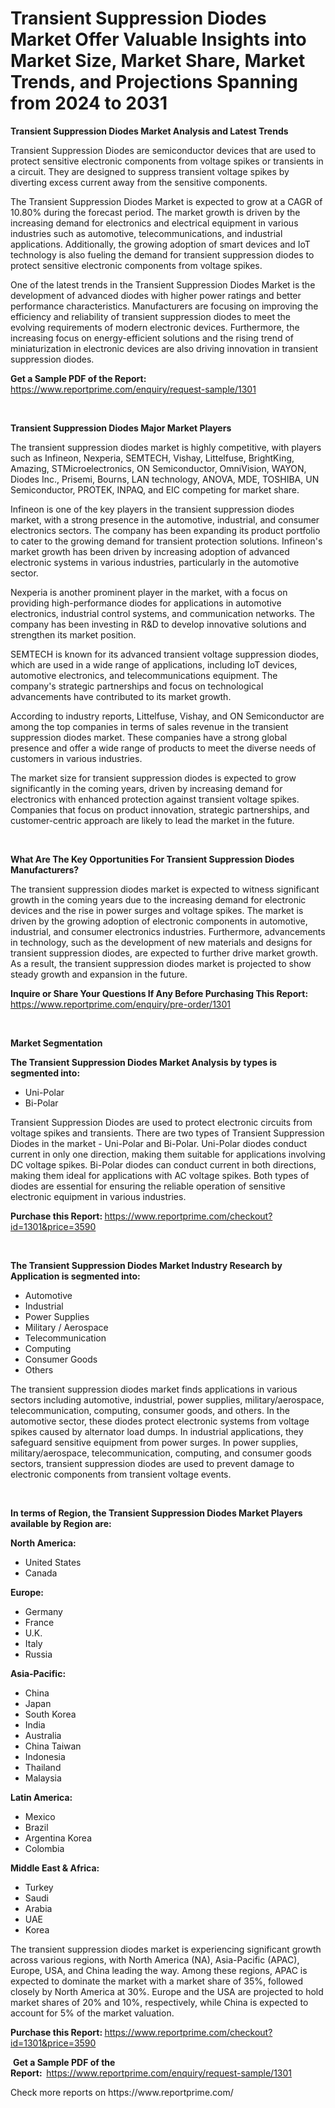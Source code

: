 <p><h1>Transient Suppression Diodes Market Offer Valuable Insights into Market Size, Market Share, Market Trends, and Projections Spanning from 2024 to 2031</h1></p><p><strong>Transient Suppression Diodes Market Analysis and Latest Trends</strong></p>
<p><p>Transient Suppression Diodes are semiconductor devices that are used to protect sensitive electronic components from voltage spikes or transients in a circuit. They are designed to suppress transient voltage spikes by diverting excess current away from the sensitive components.</p><p>The Transient Suppression Diodes Market is expected to grow at a CAGR of 10.80% during the forecast period. The market growth is driven by the increasing demand for electronics and electrical equipment in various industries such as automotive, telecommunications, and industrial applications. Additionally, the growing adoption of smart devices and IoT technology is also fueling the demand for transient suppression diodes to protect sensitive electronic components from voltage spikes.</p><p>One of the latest trends in the Transient Suppression Diodes Market is the development of advanced diodes with higher power ratings and better performance characteristics. Manufacturers are focusing on improving the efficiency and reliability of transient suppression diodes to meet the evolving requirements of modern electronic devices. Furthermore, the increasing focus on energy-efficient solutions and the rising trend of miniaturization in electronic devices are also driving innovation in transient suppression diodes.</p></p>
<p><strong>Get a Sample PDF of the Report:&nbsp;</strong> <a href="https://www.reportprime.com/enquiry/request-sample/1301">https://www.reportprime.com/enquiry/request-sample/1301</a></p>
<p>&nbsp;</p>
<p><strong>Transient Suppression Diodes Major Market Players</strong></p>
<p><p>The transient suppression diodes market is highly competitive, with players such as Infineon, Nexperia, SEMTECH, Vishay, Littelfuse, BrightKing, Amazing, STMicroelectronics, ON Semiconductor, OmniVision, WAYON, Diodes Inc., Prisemi, Bourns, LAN technology, ANOVA, MDE, TOSHIBA, UN Semiconductor, PROTEK, INPAQ, and EIC competing for market share.</p><p>Infineon is one of the key players in the transient suppression diodes market, with a strong presence in the automotive, industrial, and consumer electronics sectors. The company has been expanding its product portfolio to cater to the growing demand for transient protection solutions. Infineon's market growth has been driven by increasing adoption of advanced electronic systems in various industries, particularly in the automotive sector.</p><p>Nexperia is another prominent player in the market, with a focus on providing high-performance diodes for applications in automotive electronics, industrial control systems, and communication networks. The company has been investing in R&D to develop innovative solutions and strengthen its market position.</p><p>SEMTECH is known for its advanced transient voltage suppression diodes, which are used in a wide range of applications, including IoT devices, automotive electronics, and telecommunications equipment. The company's strategic partnerships and focus on technological advancements have contributed to its market growth.</p><p>According to industry reports, Littelfuse, Vishay, and ON Semiconductor are among the top companies in terms of sales revenue in the transient suppression diodes market. These companies have a strong global presence and offer a wide range of products to meet the diverse needs of customers in various industries.</p><p>The market size for transient suppression diodes is expected to grow significantly in the coming years, driven by increasing demand for electronics with enhanced protection against transient voltage spikes. Companies that focus on product innovation, strategic partnerships, and customer-centric approach are likely to lead the market in the future.</p></p>
<p>&nbsp;</p>
<p><strong>What Are The Key Opportunities For Transient Suppression Diodes Manufacturers?</strong></p>
<p><p>The transient suppression diodes market is expected to witness significant growth in the coming years due to the increasing demand for electronic devices and the rise in power surges and voltage spikes. The market is driven by the growing adoption of electronic components in automotive, industrial, and consumer electronics industries. Furthermore, advancements in technology, such as the development of new materials and designs for transient suppression diodes, are expected to further drive market growth. As a result, the transient suppression diodes market is projected to show steady growth and expansion in the future.</p></p>
<p><strong>Inquire or Share Your Questions If Any Before Purchasing This Report:</strong> <a href="https://www.reportprime.com/enquiry/pre-order/1301">https://www.reportprime.com/enquiry/pre-order/1301</a></p>
<p>&nbsp;</p>
<p><strong>Market Segmentation</strong></p>
<p><strong>The Transient Suppression Diodes Market Analysis by types is segmented into:</strong></p>
<p><ul><li>Uni-Polar</li><li>Bi-Polar</li></ul></p>
<p><p>Transient Suppression Diodes are used to protect electronic circuits from voltage spikes and transients. There are two types of Transient Suppression Diodes in the market - Uni-Polar and Bi-Polar. Uni-Polar diodes conduct current in only one direction, making them suitable for applications involving DC voltage spikes. Bi-Polar diodes can conduct current in both directions, making them ideal for applications with AC voltage spikes. Both types of diodes are essential for ensuring the reliable operation of sensitive electronic equipment in various industries.</p></p>
<p><strong>Purchase this Report:&nbsp;</strong><a href="https://www.reportprime.com/checkout?id=1301&price=3590">https://www.reportprime.com/checkout?id=1301&price=3590</a></p>
<p>&nbsp;</p>
<p><strong>The Transient Suppression Diodes Market Industry Research by Application is segmented into:</strong></p>
<p><ul><li>Automotive</li><li>Industrial</li><li>Power Supplies</li><li>Military / Aerospace</li><li>Telecommunication</li><li>Computing</li><li>Consumer Goods</li><li>Others</li></ul></p>
<p><p>The transient suppression diodes market finds applications in various sectors including automotive, industrial, power supplies, military/aerospace, telecommunication, computing, consumer goods, and others. In the automotive sector, these diodes protect electronic systems from voltage spikes caused by alternator load dumps. In industrial applications, they safeguard sensitive equipment from power surges. In power supplies, military/aerospace, telecommunication, computing, and consumer goods sectors, transient suppression diodes are used to prevent damage to electronic components from transient voltage events.</p></p>
<p>&nbsp;</p>
<p><strong>In terms of Region, the Transient Suppression Diodes Market Players available by Region are:</strong></p>
<p>
    <p> <strong> North America: </strong>
        <ul>
            <li>United States</li>
            <li>Canada</li>
        </ul>
        </p> 
    <p> <strong> Europe: </strong>
        <ul>
            <li>Germany</li>
            <li>France</li>
            <li>U.K.</li>
            <li>Italy</li>
            <li>Russia</li>
        </ul>
        </p> 
    <p> <strong> Asia-Pacific: </strong>
        <ul>
            <li>China</li>
            <li>Japan</li>
            <li>South Korea</li>
            <li>India</li>
            <li>Australia</li>
            <li>China Taiwan</li>
            <li>Indonesia</li>
            <li>Thailand</li>
            <li>Malaysia</li>
        </ul>
        </p> 
    <p> <strong> Latin America: </strong>
        <ul>
            <li>Mexico</li>
            <li>Brazil</li>
            <li>Argentina Korea</li>
            <li>Colombia</li>
        </ul>
        </p> 
    <p> <strong> Middle East & Africa: </strong>
        <ul>
            <li>Turkey</li>
            <li>Saudi</li>
            <li>Arabia</li>
            <li>UAE</li>
            <li>Korea</li>
        </ul>
    </p>
    </p>
<p><p>The transient suppression diodes market is experiencing significant growth across various regions, with North America (NA), Asia-Pacific (APAC), Europe, USA, and China leading the way. Among these regions, APAC is expected to dominate the market with a market share of 35%, followed closely by North America at 30%. Europe and the USA are projected to hold market shares of 20% and 10%, respectively, while China is expected to account for 5% of the market valuation.</p></p>
<p><strong>Purchase this Report: </strong><a href="https://www.reportprime.com/checkout?id=1301&price=3590">https://www.reportprime.com/checkout?id=1301&price=3590</a></p>
<p>&nbsp;<strong>Get a Sample PDF of the Report:&nbsp;&nbsp;</strong><a href="https://www.reportprime.com/enquiry/request-sample/1301">https://www.reportprime.com/enquiry/request-sample/1301</a></p>
<p><strong></strong></p>
<p>Check more reports on https://www.reportprime.com/</p>